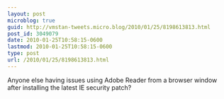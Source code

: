 ```yaml
---
layout: post
microblog: true
guid: http://vmstan-tweets.micro.blog/2010/01/25/8198613813.html
post_id: 3049079
date: 2010-01-25T10:58:15-0600
lastmod: 2010-01-25T10:58:15-0600
type: post
url: /2010/01/25/8198613813.html
---
```

Anyone else having issues using Adobe Reader from a browser window after installing the latest IE security patch?
